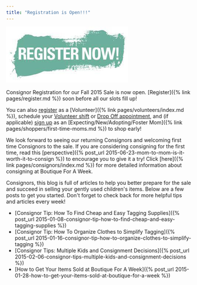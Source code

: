 ```yaml
---
title: "Registration is Open!!!"
---
```


![](/img/blog/register-now.jpg)

Consignor Registration for our Fall 2015 Sale is now open. [Register]({% link pages/register.md %}) soon before all our slots fill up!

You can also [register](https://www.mysalemanager.net/wrk_start.aspx?partnercode=BFAW) as a [Volunteer]({% link pages/volunteers/index.md %}), schedule your [Volunteer shift](https://www.mysalemanager.net/wrk_readonlyworkshifts.aspx?partnercode=BFAW) or [Drop Off appointment](https://www.mysalemanager.net/drp_start.aspx?partnercode=BFAW), and (if applicable) [sign up](https://www.mysalemanager.net/mom_start.aspx?partnercode=BFAW) as an [Expecting/New/Adopting/Foster Mom]({% link pages/shoppers/first-time-moms.md %}) to shop early!

We look forward to seeing our returning Consignors and welcoming first time Consignors to the sale. If you are considering consigning for the first time, read this [perspective]({% post_url 2015-06-23-mom-to-mom-is-it-worth-it-to-consign %}) to encourage you to give it a try! Click [here]({% link pages/consignors/index.md %}) for more detailed information about consigning at Boutique For A Week.

Consignors, this blog is full of articles to help you better prepare for the sale and succeed in selling your gently used children's items. Below are a few posts to get you started. Don't forget to check back for more helpful tips and articles every week!

* [Consignor Tip: How To Find Cheap and Easy Tagging Supplies]({% post_url 2015-01-08-consignor-tip-how-to-find-cheap-and-easy-tagging-supplies %})
* [Consignor Tip: How To Organize Clothes to Simplify Tagging]({% post_url 2015-01-16-consignor-tip-how-to-organize-clothes-to-simplify-tagging %})
* [Consignor Tips: Multiple Kids and Consignment Decisions]({% post_url 2015-02-06-consignor-tips-multiple-kids-and-consignment-decisions %})
* [How to Get Your Items Sold at Boutique For A Week]({% post_url 2015-01-28-how-to-get-your-items-sold-at-boutique-for-a-week %})
